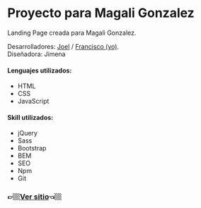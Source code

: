 # Proyecto para Magali Gonzalez
Landing Page creada para Magali Gonzalez.

Desarrolladores: [Joel](https://github.com/JoelIsaac) / [Francisco (yo)](https://github.com/franRappazzini). <br>
Diseñadora: Jimena 

#### Lenguajes utilizados:
* HTML
* CSS
* JavaScript

#### Skill utilizados:
* jQuery
* Sass
* Bootstrap
* BEM
* SEO
* Npm
* Git




### 👉🏼[Ver sitio](https://franrappazzini.github.io/proyectoMagali/)👈🏼

<!-- [Mi GitHub](https://github.com/franRappazzini)

[Mi LinkedIn](https://www.linkedin.com/in/franciscorappazzini/) -->

